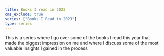 ```yaml
---
title: Books I read in 2023
cms_exclude: true
series: ["Books I Read in 2023"]
type: series
---
```


This is a series where I go over some of the books I read this year that made
the biggest impression on me and where I discuss some of the most valuable
insights I gained in the process

<br>
